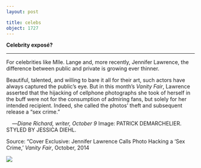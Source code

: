 ```yaml
---
layout: post

title: celebs
object: 1727
---
```

**Celebrity exposé?**

****

For celebrities like Mlle. Lange and, more recently, Jennifer Lawrence, the difference between public and private is growing ever thinner.

Beautiful, talented, and willing to bare it all for their art, such actors have always captured the public’s eye. But in this month’s *Vanity Fair*, Lawrence asserted that the hijacking of cellphone photographs she took of herself in the buff were not for the consumption of admiring fans, but solely for her intended recipient. Indeed, she called the photos’ theft and subsequent release a “sex crime.”

    —*Diane Richard, writer, October 9*
 Image: PATRICK DEMARCHELIER. STYLED BY JESSICA DIEHL.

Source: “Cover Exclusive: Jennifer Lawrence Calls Photo Hacking a ‘Sex Crime,’ *Vanity Fair*, October, 2014

![]({{siteurl.base}}/images/14-10-9_69.22_CelebEDIT-1.jpeg)
